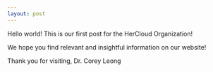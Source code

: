 ```yaml
---
layout: post
---
```


Hello world! This is our first post for the HerCloud Organization!

We hope you find relevant and insightful information on our website!

Thank you for visiting,
Dr. Corey Leong